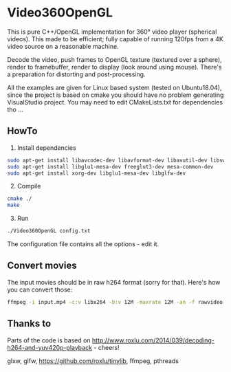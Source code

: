 # Video360OpenGL
This is pure C++/OpenGL implementation for 360° video player (spherical videos).
This made to be efficient; fully capable of running 120fps from a 4K video source on a reasonable machine.

Decode the video, push frames to OpenGL texture (textured over a sphere), render to framebuffer, render to display (look around using mouse). 
There's a preparation for distorting and post-processing.

All the examples are given for Linux based system (tested on Ubuntu18.04), since the project is based on cmake you should have no problem generating VisualStudio project. You may need to edit CMakeLists.txt for dependencies tho ...

## HowTo

1. Install dependencies
```sh
sudo apt-get install libavcodec-dev libavformat-dev libavutil-dev libswresample-dev libglfw3-dev
sudo apt-get install libglu1-mesa-dev freeglut3-dev mesa-common-dev
sudo apt-get install xorg-dev libglu1-mesa-dev libglfw-dev
```

2. Compile
```sh
cmake ./
make
```

3. Run
```sh
./Video360OpenGL config.txt
```
The configuration file contains all the options - edit it.

## Convert movies
The input movies should be in raw h264 format (sorry for that). Here's how you can convert those:
```sh
ffmpeg -i input.mp4 -c:v libx264 -b:v 12M -maxrate 12M -an -f rawvideo -vf scale=1920:-1 -tune fastdecode -tune zerolatency output.h264
```

## Thanks to
Parts of the code is based on http://www.roxlu.com/2014/039/decoding-h264-and-yuv420p-playback - cheers!

glxw, glfw, https://github.com/roxlu/tinylib, ffmpeg, pthreads
